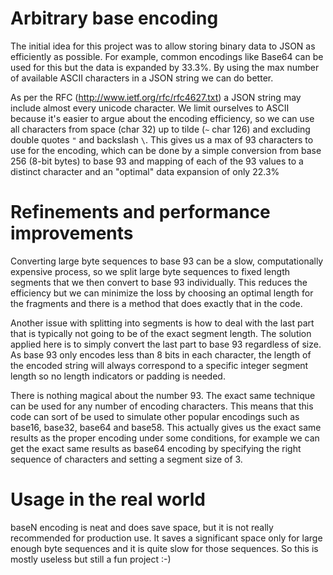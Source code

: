 # Arbitrary base encoding

The initial idea for this project was to allow storing binary data to JSON as efficiently as possible. For example, common encodings like Base64 can be used for this but the data is expanded by 33.3%. By using the max number of available ASCII characters in a JSON string we can do better.

As per the RFC (http://www.ietf.org/rfc/rfc4627.txt) a JSON string may include almost every unicode character. We limit ourselves to ASCII because it's easier to argue about the encoding efficiency, so we can use all characters from space (char 32) up to tilde (`~` char 126) and excluding double quotes `"` and backslash `\`. This gives us a max of 93 characters to use for the encoding, which can be done by a simple conversion from base 256 (8-bit bytes) to base 93 and mapping of each of the 93 values to a distinct character and an "optimal" data expansion of only 22.3%

# Refinements and performance improvements

Converting large byte sequences to base 93 can be a slow, computationally expensive process, so we split large byte sequences to fixed length segments that we then convert to base 93 individually. This reduces the efficiency but we can minimize the loss by choosing an optimal length for the fragments and there is a method that does exactly that in the code.

Another issue with splitting into segments is how to deal with the last part that is typically not going to be of the exact segment length. The solution applied here is to simply convert the last part to base 93 regardless of size. As base 93 only encodes less than 8 bits in each character, the length of the encoded string will always correspond to a specific integer segment length so no length indicators or padding is needed.

There is nothing magical about the number 93. The exact same technique can be used for any number of encoding characters. This means that this code can sort of be used to simulate other popular encodings such as base16, base32, base64 and base58. This actually gives us the exact same results as the proper encoding under some conditions, for example we can get the exact same results as base64 encoding by specifying the right sequence of characters and setting a segment size of 3.

# Usage in the real world

baseN encoding is neat and does save space, but it is not really recommended for production use. It saves a significant space only for large enough byte sequences and it is quite slow for those sequences. So this is mostly useless but still a fun project :-)

